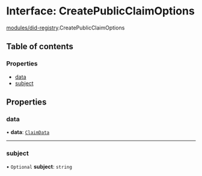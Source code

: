# Interface: CreatePublicClaimOptions

[modules/did-registry](../modules/modules_did_registry.md).CreatePublicClaimOptions

## Table of contents

### Properties

- [data](modules_did_registry.CreatePublicClaimOptions.md#data)
- [subject](modules_did_registry.CreatePublicClaimOptions.md#subject)

## Properties

### data

• **data**: [`ClaimData`](modules_did_registry.ClaimData.md)

___

### subject

• `Optional` **subject**: `string`

